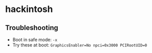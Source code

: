 # hackintosh

Troubleshooting
----
* Boot in safe mode: `-x`
* Try these at boot: `GraphicsEnabler=No npci=0x3000 PCIRootUID=0`
